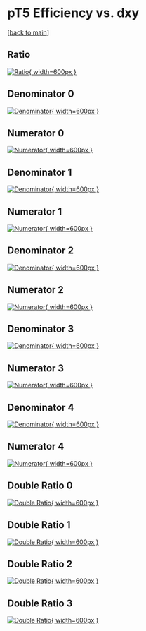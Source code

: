 # pT5 Efficiency vs. dxy

[[back to main](./)]



## Ratio

[![Ratio](../mtv/var/pT5_base_11_0_eff_dxy.png){ width=600px }](../mtv/var/pT5_base_11_0_eff_dxy.pdf)

## Denominator 0

[![Denominator](../mtv/den/pT5_base_11_0_eff_dxy_den0.png){ width=600px }](../mtv/den/pT5_base_11_0_eff_dxy_den0.pdf)

## Numerator 0

[![Numerator](../mtv/num/pT5_base_11_0_eff_dxy_num0.png){ width=600px }](../mtv/num/pT5_base_11_0_eff_dxy_num0.pdf)

## Denominator 1

[![Denominator](../mtv/den/pT5_base_11_0_eff_dxy_den1.png){ width=600px }](../mtv/den/pT5_base_11_0_eff_dxy_den1.pdf)

## Numerator 1

[![Numerator](../mtv/num/pT5_base_11_0_eff_dxy_num1.png){ width=600px }](../mtv/num/pT5_base_11_0_eff_dxy_num1.pdf)

## Denominator 2

[![Denominator](../mtv/den/pT5_base_11_0_eff_dxy_den2.png){ width=600px }](../mtv/den/pT5_base_11_0_eff_dxy_den2.pdf)

## Numerator 2

[![Numerator](../mtv/num/pT5_base_11_0_eff_dxy_num2.png){ width=600px }](../mtv/num/pT5_base_11_0_eff_dxy_num2.pdf)

## Denominator 3

[![Denominator](../mtv/den/pT5_base_11_0_eff_dxy_den3.png){ width=600px }](../mtv/den/pT5_base_11_0_eff_dxy_den3.pdf)

## Numerator 3

[![Numerator](../mtv/num/pT5_base_11_0_eff_dxy_num3.png){ width=600px }](../mtv/num/pT5_base_11_0_eff_dxy_num3.pdf)

## Denominator 4

[![Denominator](../mtv/den/pT5_base_11_0_eff_dxy_den4.png){ width=600px }](../mtv/den/pT5_base_11_0_eff_dxy_den4.pdf)

## Numerator 4

[![Numerator](../mtv/num/pT5_base_11_0_eff_dxy_num4.png){ width=600px }](../mtv/num/pT5_base_11_0_eff_dxy_num4.pdf)

## Double Ratio 0

[![Double Ratio](../mtv/ratio/pT5_base_11_0_eff_dxy_ratio0.png){ width=600px }](../mtv/ratio/pT5_base_11_0_eff_dxy_ratio0.pdf)

## Double Ratio 1

[![Double Ratio](../mtv/ratio/pT5_base_11_0_eff_dxy_ratio1.png){ width=600px }](../mtv/ratio/pT5_base_11_0_eff_dxy_ratio1.pdf)

## Double Ratio 2

[![Double Ratio](../mtv/ratio/pT5_base_11_0_eff_dxy_ratio2.png){ width=600px }](../mtv/ratio/pT5_base_11_0_eff_dxy_ratio2.pdf)

## Double Ratio 3

[![Double Ratio](../mtv/ratio/pT5_base_11_0_eff_dxy_ratio3.png){ width=600px }](../mtv/ratio/pT5_base_11_0_eff_dxy_ratio3.pdf)

